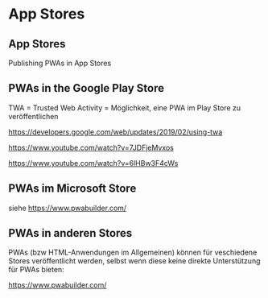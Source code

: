 # App Stores

## App Stores

Publishing PWAs in App Stores

## PWAs in the Google Play Store

TWA = Trusted Web Activity = Möglichkeit, eine PWA im Play Store zu veröffentlichen

https://developers.google.com/web/updates/2019/02/using-twa

https://www.youtube.com/watch?v=7JDFjeMvxos

https://www.youtube.com/watch?v=6lHBw3F4cWs

## PWAs im Microsoft Store

siehe https://www.pwabuilder.com/

## PWAs in anderen Stores

PWAs (bzw HTML-Anwendungen im Allgemeinen) können für veschiedene Stores veröffentlicht werden, selbst wenn diese keine direkte Unterstützung für PWAs bieten:

https://www.pwabuilder.com/

